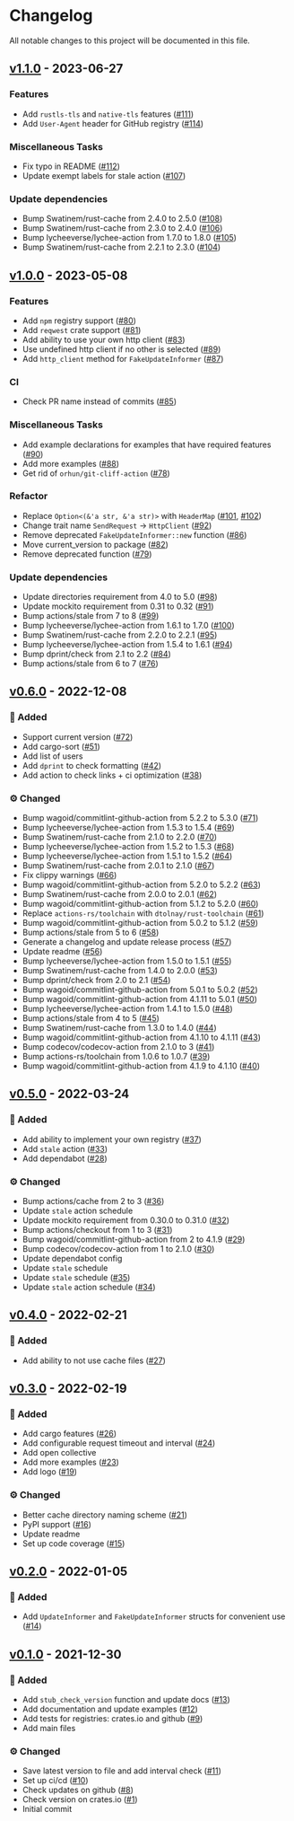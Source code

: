 # Changelog

All notable changes to this project will be documented in this file.

## [v1.1.0](https://github.com/mgrachev/update-informer/releases/tag/v1.1.0) - 2023-06-27

### Features

-   Add `rustls-tls` and `native-tls` features ([#111](https://github.com/mgrachev/update-informer/pull/111))
-   Add `User-Agent` header for GitHub registry ([#114](https://github.com/mgrachev/update-informer/pull/114))

### Miscellaneous Tasks

-   Fix typo in README ([#112](https://github.com/mgrachev/update-informer/pull/112))
-   Update exempt labels for stale action ([#107](https://github.com/mgrachev/update-informer/pull/107))

### Update dependencies

-   Bump Swatinem/rust-cache from 2.4.0 to 2.5.0 ([#108](https://github.com/mgrachev/update-informer/pull/108))
-   Bump Swatinem/rust-cache from 2.3.0 to 2.4.0 ([#106](https://github.com/mgrachev/update-informer/pull/106))
-   Bump lycheeverse/lychee-action from 1.7.0 to 1.8.0 ([#105](https://github.com/mgrachev/update-informer/pull/105))
-   Bump Swatinem/rust-cache from 2.2.1 to 2.3.0 ([#104](https://github.com/mgrachev/update-informer/pull/104))

## [v1.0.0](https://github.com/mgrachev/update-informer/releases/tag/v1.0.0) - 2023-05-08

### Features

-   Add `npm` registry support ([#80](https://github.com/mgrachev/update-informer/pull/80))
-   Add `reqwest` crate support ([#81](https://github.com/mgrachev/update-informer/pull/81))
-   Add ability to use your own http client ([#83](https://github.com/mgrachev/update-informer/pull/83))
-   Use undefined http client if no other is selected ([#89](https://github.com/mgrachev/update-informer/pull/89))
-   Add `http_client` method for `FakeUpdateInformer` ([#87](https://github.com/mgrachev/update-informer/pull/87))

### CI

-   Check PR name instead of commits ([#85](https://github.com/mgrachev/update-informer/pull/85))

### Miscellaneous Tasks

-   Add example declarations for examples that have required features ([#90](https://github.com/mgrachev/update-informer/pull/90))
-   Add more examples ([#88](https://github.com/mgrachev/update-informer/pull/88))
-   Get rid of `orhun/git-cliff-action` ([#78](https://github.com/mgrachev/update-informer/pull/78))

### Refactor

-   Replace `Option<(&'a str, &'a str)>` with `HeaderMap` ([#101](https://github.com/mgrachev/update-informer/pull/101), [#102](https://github.com/mgrachev/update-informer/pull/102))
-   Change trait name `SendRequest` -> `HttpClient` ([#92](https://github.com/mgrachev/update-informer/pull/92))
-   Remove deprecated `FakeUpdateInformer::new` function ([#86](https://github.com/mgrachev/update-informer/pull/86))
-   Move current_version to package ([#82](https://github.com/mgrachev/update-informer/pull/82))
-   Remove deprecated function ([#79](https://github.com/mgrachev/update-informer/pull/79))

### Update dependencies

-   Update directories requirement from 4.0 to 5.0 ([#98](https://github.com/mgrachev/update-informer/pull/98))
-   Update mockito requirement from 0.31 to 0.32 ([#91](https://github.com/mgrachev/update-informer/pull/91))
-   Bump actions/stale from 7 to 8 ([#99](https://github.com/mgrachev/update-informer/pull/99))
-   Bump lycheeverse/lychee-action from 1.6.1 to 1.7.0 ([#100](https://github.com/mgrachev/update-informer/pull/100))
-   Bump Swatinem/rust-cache from 2.2.0 to 2.2.1 ([#95](https://github.com/mgrachev/update-informer/pull/95))
-   Bump lycheeverse/lychee-action from 1.5.4 to 1.6.1 ([#94](https://github.com/mgrachev/update-informer/pull/94))
-   Bump dprint/check from 2.1 to 2.2 ([#84](https://github.com/mgrachev/update-informer/pull/84))
-   Bump actions/stale from 6 to 7 ([#76](https://github.com/mgrachev/update-informer/pull/76))

## [v0.6.0](https://github.com/mgrachev/update-informer/releases/tag/v0.6.0) - 2022-12-08

### 🚀 Added

-   Support current version ([#72](https://github.com/mgrachev/update-informer/pull/72))
-   Add cargo-sort ([#51](https://github.com/mgrachev/update-informer/pull/51))
-   Add list of users
-   Add `dprint` to check formatting ([#42](https://github.com/mgrachev/update-informer/pull/42))
-   Add action to check links + ci optimization ([#38](https://github.com/mgrachev/update-informer/pull/38))

### ⚙️ Changed

-   Bump wagoid/commitlint-github-action from 5.2.2 to 5.3.0 ([#71](https://github.com/mgrachev/update-informer/pull/71))
-   Bump lycheeverse/lychee-action from 1.5.3 to 1.5.4 ([#69](https://github.com/mgrachev/update-informer/pull/69))
-   Bump Swatinem/rust-cache from 2.1.0 to 2.2.0 ([#70](https://github.com/mgrachev/update-informer/pull/70))
-   Bump lycheeverse/lychee-action from 1.5.2 to 1.5.3 ([#68](https://github.com/mgrachev/update-informer/pull/68))
-   Bump lycheeverse/lychee-action from 1.5.1 to 1.5.2 ([#64](https://github.com/mgrachev/update-informer/pull/64))
-   Bump Swatinem/rust-cache from 2.0.1 to 2.1.0 ([#67](https://github.com/mgrachev/update-informer/pull/67))
-   Fix clippy warnings ([#66](https://github.com/mgrachev/update-informer/pull/66))
-   Bump wagoid/commitlint-github-action from 5.2.0 to 5.2.2 ([#63](https://github.com/mgrachev/update-informer/pull/63))
-   Bump Swatinem/rust-cache from 2.0.0 to 2.0.1 ([#62](https://github.com/mgrachev/update-informer/pull/62))
-   Bump wagoid/commitlint-github-action from 5.1.2 to 5.2.0 ([#60](https://github.com/mgrachev/update-informer/pull/60))
-   Replace `actions-rs/toolchain` with `dtolnay/rust-toolchain` ([#61](https://github.com/mgrachev/update-informer/pull/61))
-   Bump wagoid/commitlint-github-action from 5.0.2 to 5.1.2 ([#59](https://github.com/mgrachev/update-informer/pull/59))
-   Bump actions/stale from 5 to 6 ([#58](https://github.com/mgrachev/update-informer/pull/58))
-   Generate a changelog and update release process ([#57](https://github.com/mgrachev/update-informer/pull/57))
-   Update readme ([#56](https://github.com/mgrachev/update-informer/pull/56))
-   Bump lycheeverse/lychee-action from 1.5.0 to 1.5.1 ([#55](https://github.com/mgrachev/update-informer/pull/55))
-   Bump Swatinem/rust-cache from 1.4.0 to 2.0.0 ([#53](https://github.com/mgrachev/update-informer/pull/53))
-   Bump dprint/check from 2.0 to 2.1 ([#54](https://github.com/mgrachev/update-informer/pull/54))
-   Bump wagoid/commitlint-github-action from 5.0.1 to 5.0.2 ([#52](https://github.com/mgrachev/update-informer/pull/52))
-   Bump wagoid/commitlint-github-action from 4.1.11 to 5.0.1 ([#50](https://github.com/mgrachev/update-informer/pull/50))
-   Bump lycheeverse/lychee-action from 1.4.1 to 1.5.0 ([#48](https://github.com/mgrachev/update-informer/pull/48))
-   Bump actions/stale from 4 to 5 ([#45](https://github.com/mgrachev/update-informer/pull/45))
-   Bump Swatinem/rust-cache from 1.3.0 to 1.4.0 ([#44](https://github.com/mgrachev/update-informer/pull/44))
-   Bump wagoid/commitlint-github-action from 4.1.10 to 4.1.11 ([#43](https://github.com/mgrachev/update-informer/pull/43))
-   Bump codecov/codecov-action from 2.1.0 to 3 ([#41](https://github.com/mgrachev/update-informer/pull/41))
-   Bump actions-rs/toolchain from 1.0.6 to 1.0.7 ([#39](https://github.com/mgrachev/update-informer/pull/39))
-   Bump wagoid/commitlint-github-action from 4.1.9 to 4.1.10 ([#40](https://github.com/mgrachev/update-informer/pull/40))

## [v0.5.0](https://github.com/mgrachev/update-informer/releases/tag/v0.5.0) - 2022-03-24

### 🚀 Added

-   Add ability to implement your own registry ([#37](https://github.com/mgrachev/update-informer/pull/37))
-   Add `stale` action ([#33](https://github.com/mgrachev/update-informer/pull/33))
-   Add dependabot ([#28](https://github.com/mgrachev/update-informer/pull/28))

### ⚙️ Changed

-   Bump actions/cache from 2 to 3 ([#36](https://github.com/mgrachev/update-informer/pull/36))
-   Update `stale` action schedule
-   Update mockito requirement from 0.30.0 to 0.31.0 ([#32](https://github.com/mgrachev/update-informer/pull/32))
-   Bump actions/checkout from 1 to 3 ([#31](https://github.com/mgrachev/update-informer/pull/31))
-   Bump wagoid/commitlint-github-action from 2 to 4.1.9 ([#29](https://github.com/mgrachev/update-informer/pull/29))
-   Bump codecov/codecov-action from 1 to 2.1.0 ([#30](https://github.com/mgrachev/update-informer/pull/30))
-   Update dependabot config
-   Update `stale` schedule
-   Update `stale` schedule ([#35](https://github.com/mgrachev/update-informer/pull/35))
-   Update `stale` action schedule ([#34](https://github.com/mgrachev/update-informer/pull/34))

## [v0.4.0](https://github.com/mgrachev/update-informer/releases/tag/v0.4.0) - 2022-02-21

### 🚀 Added

-   Add ability to not use cache files ([#27](https://github.com/mgrachev/update-informer/pull/27))

## [v0.3.0](https://github.com/mgrachev/update-informer/releases/tag/v0.3.0) - 2022-02-19

### 🚀 Added

-   Add cargo features ([#26](https://github.com/mgrachev/update-informer/pull/26))
-   Add configurable request timeout and interval ([#24](https://github.com/mgrachev/update-informer/pull/24))
-   Add open collective
-   Add more examples ([#23](https://github.com/mgrachev/update-informer/pull/23))
-   Add logo ([#19](https://github.com/mgrachev/update-informer/pull/19))

### ⚙️ Changed

-   Better cache directory naming scheme ([#21](https://github.com/mgrachev/update-informer/pull/21))
-   PyPI support ([#16](https://github.com/mgrachev/update-informer/pull/16))
-   Update readme
-   Set up code coverage ([#15](https://github.com/mgrachev/update-informer/pull/15))

## [v0.2.0](https://github.com/mgrachev/update-informer/releases/tag/v0.2.0) - 2022-01-05

### 🚀 Added

-   Add `UpdateInformer` and `FakeUpdateInformer` structs for convenient use ([#14](https://github.com/mgrachev/update-informer/pull/14))

## [v0.1.0](https://github.com/mgrachev/update-informer/releases/tag/v0.1.0) - 2021-12-30

### 🚀 Added

-   Add `stub_check_version` function and update docs ([#13](https://github.com/mgrachev/update-informer/pull/13))
-   Add documentation and update examples ([#12](https://github.com/mgrachev/update-informer/pull/12))
-   Add tests for registries: crates.io and github ([#9](https://github.com/mgrachev/update-informer/pull/9))
-   Add main files

### ⚙️ Changed

-   Save latest version to file and add interval check ([#11](https://github.com/mgrachev/update-informer/pull/11))
-   Set up ci/cd ([#10](https://github.com/mgrachev/update-informer/pull/10))
-   Check updates on github ([#8](https://github.com/mgrachev/update-informer/pull/8))
-   Check version on crates.io ([#1](https://github.com/mgrachev/update-informer/pull/1))
-   Initial commit
